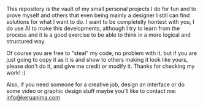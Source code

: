 This repository is the vault of my small personal projects I do for fun and to prove myself and others that even being mainly a designer I still can find solutions for what I want to do. 
I want to be completelly hontest with you, I do use AI to make this developments, although I try to learn from the process and it is a good exercise to be able to think in a more logical and structured way.

Of course you are free to "steal" my code, no problem with it, but if you are just going to copy it as it is and show to others making it look like yours, please don't do it, and give me credit or modify it.
Thanks for checking my work! :) 

Also, if you need someone for a creative job, design an interface or do some video or graphic design stuff maybe you'll like to contact me: info@keruanima.com 

